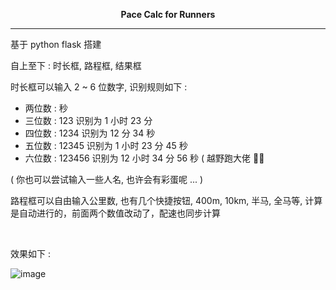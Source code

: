 <p align="center">
    <b>Pace Calc for Runners</b>
</p>

___

基于 python flask 搭建

自上至下 : 时长框, 路程框, 结果框

时长框可以输入 2 ~ 6 位数字, 识别规则如下 :

- 两位数 : 秒
- 三位数 : 123 识别为 1 小时 23 分
- 四位数 : 1234 识别为 12 分 34 秒
- 五位数 : 12345 识别为 1 小时 23 分 45 秒
- 六位数 : 123456 识别为 12 小时 34 分 56 秒 ( 越野跑大佬 👍🏻

( 你也可以尝试输入一些人名, 也许会有彩蛋呢 ... )

路程框可以自由输入公里数, 也有几个快捷按钮, 400m, 10km, 半马, 全马等, 计算是自动进行的，前面两个数值改动了，配速也同步计算

<br/>

效果如下 :

![image](https://github.com/user-attachments/assets/cb3ee7d2-554b-48ec-879b-427c771aa7c4)


<br/>
